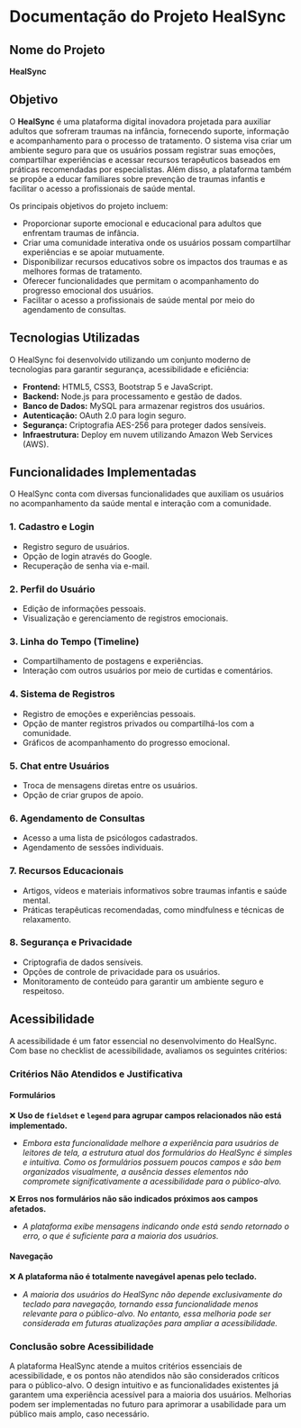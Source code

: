 # Documentação do Projeto HealSync

## Nome do Projeto
**HealSync**

## Objetivo
O **HealSync** é uma plataforma digital inovadora projetada para auxiliar adultos que sofreram traumas na infância, fornecendo suporte, informação e acompanhamento para o processo de tratamento. O sistema visa criar um ambiente seguro para que os usuários possam registrar suas emoções, compartilhar experiências e acessar recursos terapêuticos baseados em práticas recomendadas por especialistas. Além disso, a plataforma também se propõe a educar familiares sobre prevenção de traumas infantis e facilitar o acesso a profissionais de saúde mental.

Os principais objetivos do projeto incluem:
- Proporcionar suporte emocional e educacional para adultos que enfrentam traumas de infância.
- Criar uma comunidade interativa onde os usuários possam compartilhar experiências e se apoiar mutuamente.
- Disponibilizar recursos educativos sobre os impactos dos traumas e as melhores formas de tratamento.
- Oferecer funcionalidades que permitam o acompanhamento do progresso emocional dos usuários.
- Facilitar o acesso a profissionais de saúde mental por meio do agendamento de consultas.

## Tecnologias Utilizadas
O HealSync foi desenvolvido utilizando um conjunto moderno de tecnologias para garantir segurança, acessibilidade e eficiência:

- **Frontend:** HTML5, CSS3, Bootstrap 5 e JavaScript.
- **Backend:** Node.js para processamento e gestão de dados.
- **Banco de Dados:** MySQL para armazenar registros dos usuários.
- **Autenticação:** OAuth 2.0 para login seguro.
- **Segurança:** Criptografia AES-256 para proteger dados sensíveis.
- **Infraestrutura:** Deploy em nuvem utilizando Amazon Web Services (AWS).

## Funcionalidades Implementadas
O HealSync conta com diversas funcionalidades que auxiliam os usuários no acompanhamento da saúde mental e interação com a comunidade.

### 1. **Cadastro e Login**
- Registro seguro de usuários.
- Opção de login através do Google.
- Recuperação de senha via e-mail.

### 2. **Perfil do Usuário**
- Edição de informações pessoais.
- Visualização e gerenciamento de registros emocionais.

### 3. **Linha do Tempo (Timeline)**
- Compartilhamento de postagens e experiências.
- Interação com outros usuários por meio de curtidas e comentários.

### 4. **Sistema de Registros**
- Registro de emoções e experiências pessoais.
- Opção de manter registros privados ou compartilhá-los com a comunidade.
- Gráficos de acompanhamento do progresso emocional.

### 5. **Chat entre Usuários**
- Troca de mensagens diretas entre os usuários.
- Opção de criar grupos de apoio.

### 6. **Agendamento de Consultas**
- Acesso a uma lista de psicólogos cadastrados.
- Agendamento de sessões individuais.

### 7. **Recursos Educacionais**
- Artigos, vídeos e materiais informativos sobre traumas infantis e saúde mental.
- Práticas terapêuticas recomendadas, como mindfulness e técnicas de relaxamento.

### 8. **Segurança e Privacidade**
- Criptografia de dados sensíveis.
- Opções de controle de privacidade para os usuários.
- Monitoramento de conteúdo para garantir um ambiente seguro e respeitoso.

## Acessibilidade
A acessibilidade é um fator essencial no desenvolvimento do HealSync. Com base no checklist de acessibilidade, avaliamos os seguintes critérios:

### **Critérios Não Atendidos e Justificativa**

#### **Formulários**
❌ **Uso de `fieldset` e `legend` para agrupar campos relacionados não está implementado.**
  - *Embora esta funcionalidade melhore a experiência para usuários de leitores de tela, a estrutura atual dos formulários do HealSync é simples e intuitiva. Como os formulários possuem poucos campos e são bem organizados visualmente, a ausência desses elementos não compromete significativamente a acessibilidade para o público-alvo.*

❌ **Erros nos formulários não são indicados próximos aos campos afetados.**
  - *A plataforma exibe mensagens indicando onde está sendo retornado o erro, o que é suficiente para a maioria dos usuários.*

#### **Navegação**
❌ **A plataforma não é totalmente navegável apenas pelo teclado.**
  - *A maioria dos usuários do HealSync não depende exclusivamente do teclado para navegação, tornando essa funcionalidade menos relevante para o público-alvo. No entanto, essa melhoria pode ser considerada em futuras atualizações para ampliar a acessibilidade.*

### **Conclusão sobre Acessibilidade**
A plataforma HealSync atende a muitos critérios essenciais de acessibilidade, e os pontos não atendidos não são considerados críticos para o público-alvo. O design intuitivo e as funcionalidades existentes já garantem uma experiência acessível para a maioria dos usuários. Melhorias podem ser implementadas no futuro para aprimorar a usabilidade para um público mais amplo, caso necessário.
